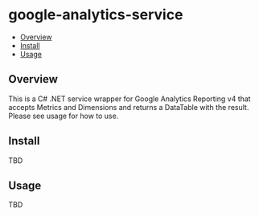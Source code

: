 # google-analytics-service

* [Overview](#overview)
* [Install](#install)
* [Usage](#usage)

<a name="overview"></a>
## Overview
This is a C# .NET service wrapper for Google Analytics Reporting v4 that accepts Metrics and Dimensions and returns a DataTable with the result. Please see usage for how to use.

<a name="install"></a>
## Install
TBD

<a name="usage"></a>
## Usage
TBD
